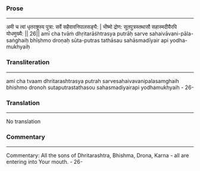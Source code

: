 ### Prose 
 --- 
अमी च त्वां धृतराष्ट्रस्य पुत्रा:
सर्वे सहैवावनिपालसङ्घै: |
भीष्मो द्रोण: सूतपुत्रस्तथासौ
सहास्मदीयैरपि योधमुख्यै: || 26||
amī cha tvāṁ dhṛitarāśhtrasya putrāḥ
sarve sahaivāvani-pāla-saṅghaiḥ
bhīṣhmo droṇaḥ sūta-putras tathāsau
sahāsmadīyair api yodha-mukhyaiḥ

### Transliteration 
 --- 
ami cha tvaam dhritarashtrasya putrah sarvesahaivavanipalasamghaih bhishmo dronoh sutaputrastathasou sahasmadiyairapi yodhamukhyaih - 26-

### Translation 
 --- 
No translation

### Commentary 
 --- 
Commentary: All the sons of Dhritarashtra, Bhishma, Drona, Karna - all are entering into Your mouth. - 26-